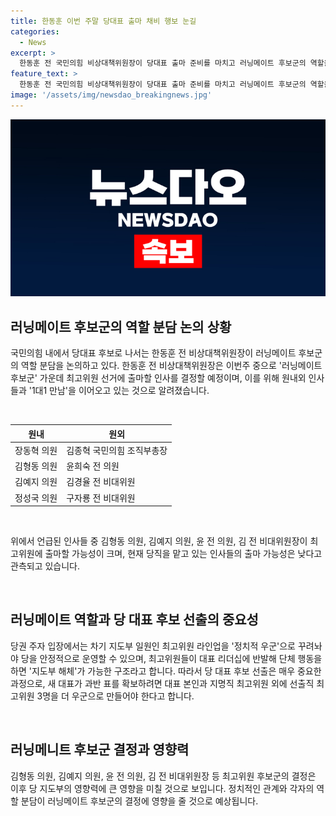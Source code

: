 ```yaml
---
title: 한동훈 이번 주말 당대표 출마 채비 행보 눈길
categories:
  - News
excerpt: >
  한동훈 전 국민의힘 비상대책위원장이 당대표 출마 준비를 마치고 러닝메이트 후보군의 역할을 논의 중. 공식 선언은 23~24일 예상되며, 러닝메이트 후보군은 원내외 인사들로 구성될 예정. 최고위원 출마는 김형동·김예지 의원, 윤 전 의원, 김 전 비대위원장 등이 가능성 있음. 당지도부 안정과 결정권 행사 측면 고려하여 최소 3명 이상 선출될 전망. 현재 당대표 선거는 한동훈이 강세이며, 친윤계에서 견제 및 대향마 후보 찾기 진행 중.
feature_text: >
  한동훈 전 국민의힘 비상대책위원장이 당대표 출마 준비를 마치고 러닝메이트 후보군의 역할을 논의 중. 공식 선언은 23~24일 예상되며, 러닝메이트 후보군은 원내외 인사들로 구성될 예정. 최고위원 출마는 김형동·김예지 의원, 윤 전 의원, 김 전 비대위원장 등이 가능성 있음. 당지도부 안정과 결정권 행사 측면 고려하여 최소 3명 이상 선출될 전망. 현재 당대표 선거는 한동훈이 강세이며, 친윤계에서 견제 및 대향마 후보 찾기 진행 중.
image: '/assets/img/newsdao_breakingnews.jpg'
---
```


<p><img src="/assets/img/newsdao_breakingnews.jpg" alt="implanttips 속보" /></p>

<h2 data-ke-size="size26">러닝메이트 후보군의 역할 분담 논의 상황</h2>

<p>국민의힘 내에서 당대표 후보로 나서는 한동훈 전 비상대책위원장이 러닝메이트 후보군의 역할 분담을 논의하고 있다. 한동훈 전 비상대책위원장은 이번주 중으로 '러닝메이트 후보군' 가운데 최고위원 선거에 출마할 인사를 결정할 예정이며, 이를 위해 원내외 인사들과 '1대1 만남'을 이어오고 있는 것으로 알려졌습니다.</p>

<p data-ke-size="size16">&#160;</p>

<table>
    <thead>
        <tr>
            <th>원내</th>
            <th>원외</th>
        </tr>
    </thead>
    <tbody>
        <tr>
            <td>장동혁 의원</td>
            <td>김종혁 국민의힘 조직부총장</td>
        </tr>
        <tr>
            <td>김형동 의원</td>
            <td>윤희숙 전 의원</td>
        </tr>
        <tr>
            <td>김예지 의원</td>
            <td>김경율 전 비대위원</td>
        </tr>
        <tr>
            <td>정성국 의원</td>
            <td>구자룡 전 비대위원</td>
        </tr>
    </tbody>
</table>

<p data-ke-size="size16">&#160;</p>

<p>위에서 언급된 인사들 중 김형동 의원, 김예지 의원, 윤 전 의원, 김 전 비대위원장이 최고위원에 출마할 가능성이 크며, 현재 당직을 맡고 있는 인사들의 출마 가능성은 낮다고 관측되고 있습니다.</p>

<p data-ke-size="size16">&#160;</p>

<h2 data-ke-size="size26">러닝메이트 역할과 당 대표 후보 선출의 중요성</h2>

<p>당권 주자 입장에서는 차기 지도부 일원인 최고위원 라인업을 '정치적 우군'으로 꾸려놔야 당을 안정적으로 운영할 수 있으며, 최고위원들이 대표 리더십에 반발해 단체 행동을 하면 '지도부 해체'가 가능한 구조라고 합니다. 따라서 당 대표 후보 선출은 매우 중요한 과정으로, 새 대표가 과반 표를 확보하려면 대표 본인과 지명직 최고위원 외에 선출직 최고위원 3명을 더 우군으로 만들어야 한다고 합니다.</p>

<p data-ke-size="size16">&#160;</p>

<h2 data-ke-size="size26">러닝메니트 후보군 결정과 영향력</h2>

<p>김형동 의원, 김예지 의원, 윤 전 의원, 김 전 비대위원장 등 최고위원 후보군의 결정은 이후 당 지도부의 영향력에 큰 영향을 미칠 것으로 보입니다. 정치적인 관계와 각자의 역할 분담이 러닝메이트 후보군의 결정에 영향을 줄 것으로 예상됩니다.</p>

